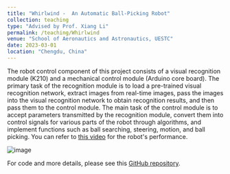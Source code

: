 ```yaml
---
title: "Whirlwind -  An Automatic Ball-Picking Robot"
collection: teaching
type: "Advised by Prof. Xiang Li"
permalink: /teaching/Whirlwind
venue: "School of Aeronautics and Astronautics, UESTC"
date: 2023-03-01
location: "Chengdu, China"
---
```


The robot control component of this project consists of a visual recognition module (K210) and a mechanical control module (Arduino core board). The primary task of the recognition module is to load a pre-trained visual recognition network, extract images from real-time images, pass the images into the visual recognition network to obtain recognition results, and then pass them to the control module. The main task of the control module is to accept parameters transmitted by the recognition module, convert them into control signals for various parts of the robot through algorithms, and implement functions such as ball searching, steering, motion, and ball picking. You can refer to [this video](https://www.bilibili.com/video/BV1ns4y1y7rU) for the robot's performance.

![image](https://github.com/TongZhao1030/Tongzhao1030.github.io/assets/164134563/9772756d-e12f-4561-bfff-183139268bcf "The overall structure diagram")

For code and more details, please see this [GitHub repository](https://github.com/TongZhao1030/Whirlwind).
